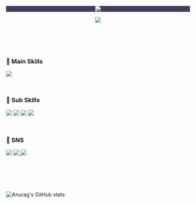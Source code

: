 <header>
  <div align="center" style="background-color: #453C59">
    <img src="https://capsule-render.vercel.app/api?type=venom&color=0:C79BF2,100:85DEF2&fontColor=B0BAD9&height=300&section=header&text=Bucky's%20Github&fontSize=90" />
  </div>
  
  [![ ](https://hits.seeyoufarm.com/api/count/incr/badge.svg?url=https%3A%2F%2Fgithub.com%2FBucky5683%2Fhit-counter&count_bg=%23D9D59A&title_bg=%23143959&icon=pinboard.svg&icon_color=%23F2F2F2&title=hits&edge_flat=false)](https://hits.seeyoufarm.com/)
</header>
<div>
  <br/>
  <h3>📌 Main Skills</h3>
  <p>
    <img src="https://img.shields.io/badge/Swift-F05138?style=flat-square&logo=Swift&logoColor=white"/>
  </p>
  <br/>
  <h3>📌 Sub Skills</h3>
  <p>
    <img src="https://img.shields.io/badge/CSS3-1572B6?style=flat-square&logo=css3&logoColor=white"/>
    <img src="https://img.shields.io/badge/HTML5-E34F26?style=flat-square&logo=html5&logoColor=white"/>
    <img src="https://img.shields.io/badge/JavaScript-F7DF1E?style=flat-square&logo=javascript&logoColor=black"/>
    <img src="https://img.shields.io/badge/Vue.js-4FC08D?style=flat-square&logo=vue.js&logoColor=white">
  </p>
  <br/>
  <h3>💬 SNS</h3>
  <p>
    <img src="https://img.shields.io/badge/bucky5683@gmail.com-EA4335?style=flat-square&logo=Gmail&logoColor=white"/>
    <a href="https://www.instagram.com/sy8_546/">
      <img src="https://img.shields.io/badge/Instagram-DD2A7B?style=flat-square&logo=Instagram&logoColor=white"/>
    </a>
    <a href="https://sy5683.tistory.com/"><img src="https://img.shields.io/badge/Tistory-000000?style=flat-square&logo=Tistory&logoColor=white"/></a>
  </p>
  <br/>
  <br/>
  <br/>
  <br/>
  <!--![Top Langs](https://github-readme-stats.vercel.app/api/top-langs/?username=Bucky5683&layout=donut)-->
</div>
<footer>
  
  ![Anurag's GitHub stats](https://github-readme-stats.vercel.app/api?username=Bucky5683&show_icons=true&theme=material-palenight)
</footer>
